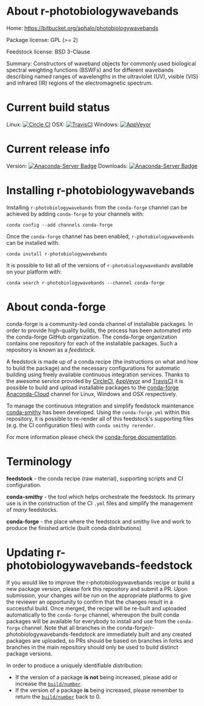 About r-photobiologywavebands
=============================

Home: https://bitbucket.org/aphalo/photobiologywavebands

Package license: GPL (>= 2)

Feedstock license: BSD 3-Clause

Summary: Constructors of waveband objects for commonly used biological spectral weighting functions (BSWFs) and for different wavebands describing named ranges of wavelengths in the ultraviolet (UV), visible (VIS) and infrared (IR) regions of the electromagnetic spectrum.



Current build status
====================

Linux: [![Circle CI](https://circleci.com/gh/conda-forge/r-photobiologywavebands-feedstock.svg?style=shield)](https://circleci.com/gh/conda-forge/r-photobiologywavebands-feedstock)
OSX: [![TravisCI](https://travis-ci.org/conda-forge/r-photobiologywavebands-feedstock.svg?branch=master)](https://travis-ci.org/conda-forge/r-photobiologywavebands-feedstock)
Windows: [![AppVeyor](https://ci.appveyor.com/api/projects/status/github/conda-forge/r-photobiologywavebands-feedstock?svg=True)](https://ci.appveyor.com/project/conda-forge/r-photobiologywavebands-feedstock/branch/master)

Current release info
====================
Version: [![Anaconda-Server Badge](https://anaconda.org/conda-forge/r-photobiologywavebands/badges/version.svg)](https://anaconda.org/conda-forge/r-photobiologywavebands)
Downloads: [![Anaconda-Server Badge](https://anaconda.org/conda-forge/r-photobiologywavebands/badges/downloads.svg)](https://anaconda.org/conda-forge/r-photobiologywavebands)

Installing r-photobiologywavebands
==================================

Installing `r-photobiologywavebands` from the `conda-forge` channel can be achieved by adding `conda-forge` to your channels with:

```
conda config --add channels conda-forge
```

Once the `conda-forge` channel has been enabled, `r-photobiologywavebands` can be installed with:

```
conda install r-photobiologywavebands
```

It is possible to list all of the versions of `r-photobiologywavebands` available on your platform with:

```
conda search r-photobiologywavebands --channel conda-forge
```


About conda-forge
=================

conda-forge is a community-led conda channel of installable packages.
In order to provide high-quality builds, the process has been automated into the
conda-forge GitHub organization. The conda-forge organization contains one repository
for each of the installable packages. Such a repository is known as a *feedstock*.

A feedstock is made up of a conda recipe (the instructions on what and how to build
the package) and the necessary configurations for automatic building using freely
available continuous integration services. Thanks to the awesome service provided by
[CircleCI](https://circleci.com/), [AppVeyor](http://www.appveyor.com/)
and [TravisCI](https://travis-ci.org/) it is possible to build and upload installable
packages to the [conda-forge](https://anaconda.org/conda-forge)
[Anaconda-Cloud](http://docs.anaconda.org/) channel for Linux, Windows and OSX respectively.

To manage the continuous integration and simplify feedstock maintenance
[conda-smithy](http://github.com/conda-forge/conda-smithy) has been developed.
Using the ``conda-forge.yml`` within this repository, it is possible to re-render all of
this feedstock's supporting files (e.g. the CI configuration files) with ``conda smithy rerender``.

For more information please check the [conda-forge documentation](https://conda-forge.org/docs/).

Terminology
===========

**feedstock** - the conda recipe (raw material), supporting scripts and CI configuration.

**conda-smithy** - the tool which helps orchestrate the feedstock.
                   Its primary use is in the construction of the CI ``.yml`` files
                   and simplify the management of *many* feedstocks.

**conda-forge** - the place where the feedstock and smithy live and work to
                  produce the finished article (built conda distributions)


Updating r-photobiologywavebands-feedstock
==========================================

If you would like to improve the r-photobiologywavebands recipe or build a new
package version, please fork this repository and submit a PR. Upon submission,
your changes will be run on the appropriate platforms to give the reviewer an
opportunity to confirm that the changes result in a successful build. Once
merged, the recipe will be re-built and uploaded automatically to the
`conda-forge` channel, whereupon the built conda packages will be available for
everybody to install and use from the `conda-forge` channel.
Note that all branches in the conda-forge/r-photobiologywavebands-feedstock are
immediately built and any created packages are uploaded, so PRs should be based
on branches in forks and branches in the main repository should only be used to
build distinct package versions.

In order to produce a uniquely identifiable distribution:
 * If the version of a package **is not** being increased, please add or increase
   the [``build/number``](http://conda.pydata.org/docs/building/meta-yaml.html#build-number-and-string).
 * If the version of a package **is** being increased, please remember to return
   the [``build/number``](http://conda.pydata.org/docs/building/meta-yaml.html#build-number-and-string)
   back to 0.
